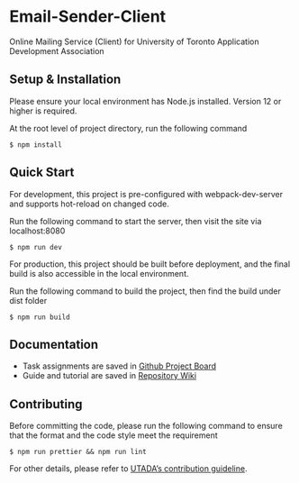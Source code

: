 # Email-Sender-Client
Online Mailing Service (Client) for University of Toronto Application Development Association

## Setup & Installation
Please ensure your local environment has Node.js installed. Version 12 or higher is required.

At the root level of project directory, run the following command
```
$ npm install
```

## Quick Start
For development, this project is pre-configured with webpack-dev-server and supports hot-reload on changed code. 

Run the following command to start the server, then visit the site via localhost:8080
```
$ npm run dev
```

For production, this project should be built before deployment, and the final build is also accessible in the local environment. 

Run the following command to build the project, then find the build under dist folder
```
$ npm run build
```

## Documentation
- Task assignments are saved in [Github Project Board](https://github.com/orgs/UT-Applicataion-Development-Association/projects/1)
- Guide and tutorial are saved in [Repository Wiki](https://github.com/UT-Applicataion-Development-Association/Email-Sender-Client/wiki)

## Contributing
Before committing the code, please run the following command to ensure that the format and the code style meet the requirement
```
$ npm run prettier && npm run lint
```

For other details, please refer to [UTADA’s contribution guideline](https://github.com/UT-Applicataion-Development-Association/Contribution-Guidelines).
